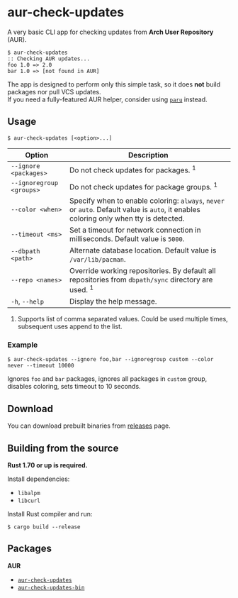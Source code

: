 # aur-check-updates

A very basic CLI app for checking updates from **Arch User Repository** (AUR).

    $ aur-check-updates
    :: Checking AUR updates...
    foo 1.0 => 2.0
    bar 1.0 => [not found in AUR]

The app is designed to perform only this simple task, so it does **not** build packages nor pull VCS updates.  
If you need a fully-featured AUR helper, consider using [`paru`](https://github.com/morganamilo/paru) instead.

## Usage

    $ aur-check-updates [<option>...]

| Option                   | Description                                                                                                                           |
| ------------------------ | ------------------------------------------------------------------------------------------------------------------------------------- |
| `--ignore <packages>`    | Do not check updates for packages. <sup>1</sup>                                                                                       |
| `--ignoregroup <groups>` | Do not check updates for package groups. <sup>1</sup>                                                                                 |
| `--color <when>`         | Specify when to enable coloring: `always`, `never` or `auto`. Default value is `auto`, it enables coloring only when tty is detected. |
| `--timeout <ms>`         | Set a timeout for network connection in milliseconds. Default value is `5000`.                                                        |
| `--dbpath <path>`        | Alternate database location. Default value is `/var/lib/pacman`.                                                                      |
| `--repo <names>`         | Override working repositories. By default all repositories from `dbpath/sync` directory are used. <sup>1</sup>                        |
| `-h`, `--help`           | Display the help message.                                                                                                             |

1. Supports list of comma separated values. Could be used multiple times, subsequent uses append to the list.

### Example

    $ aur-check-updates --ignore foo,bar --ignoregroup custom --color never --timeout 10000

Ignores `foo` and `bar` packages, ignores all packages in `custom` group, disables coloring, sets timeout to 10 seconds.

## Download

You can download prebuilt binaries from [releases](https://github.com/HanabishiRecca/aur-check-updates/releases) page.

## Building from the source

**Rust 1.70 or up is required.**

Install dependencies:

-   `libalpm`
-   `libcurl`

Install Rust compiler and run:

    $ cargo build --release

## Packages

**AUR**

-   [`aur-check-updates`](https://aur.archlinux.org/packages/aur-check-updates)
-   [`aur-check-updates-bin`](https://aur.archlinux.org/packages/aur-check-updates-bin)
